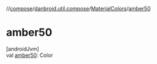 //[compose](../../../index.md)/[danbroid.util.compose](../index.md)/[MaterialColors](index.md)/[amber50](amber50.md)

# amber50

[androidJvm]\
val [amber50](amber50.md): Color
